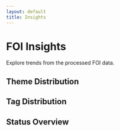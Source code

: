 ```yaml
---
layout: default
title: Insights
---
```


# FOI Insights

Explore trends from the processed FOI data.

## Theme Distribution
<canvas id="themeChart"></canvas>

## Tag Distribution
<canvas id="tagChart"></canvas>

## Status Overview
<canvas id="statusChart"></canvas>

<script src="https://cdn.jsdelivr.net/npm/chart.js"></script>
<script src="/insights.js"></script>
